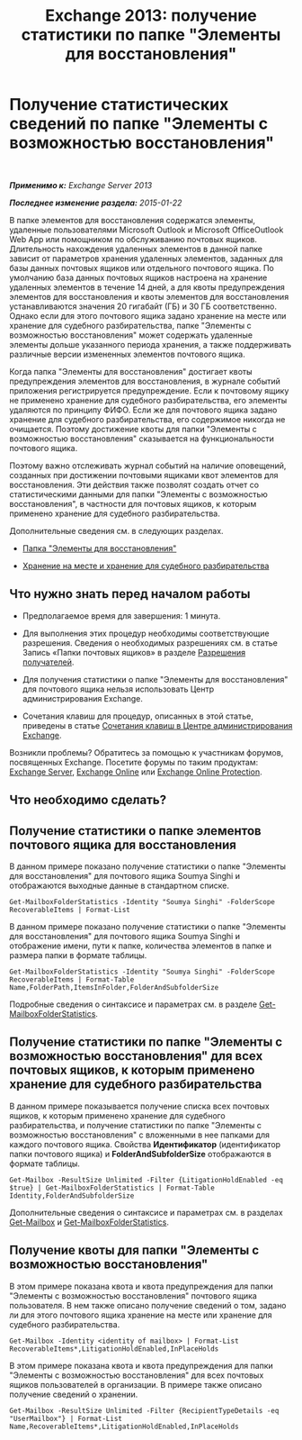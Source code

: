 ﻿---
title: 'Exchange 2013: получение статистики по папке "Элементы для восстановления"'
TOCTitle: Получение статистических сведений по папке "Элементы с возможностью восстановления"
ms:assetid: dee77958-ee87-4908-85e4-ad053bacd8b0
ms:mtpsurl: https://technet.microsoft.com/ru-ru/library/Ff714343(v=EXCHG.150)
ms:contentKeyID: 52061274
ms.date: 04/30/2018
mtps_version: v=EXCHG.150
ms.translationtype: HT
---

# Получение статистических сведений по папке \"Элементы с возможностью восстановления\"

 

_**Применимо к:** Exchange Server 2013_

_**Последнее изменение раздела:** 2015-01-22_

В папке элементов для восстановления содержатся элементы, удаленные пользователями Microsoft Outlook и Microsoft OfficeOutlook Web App или помощником по обслуживанию почтовых ящиков. Длительность нахождения удаленных элементов в данной папке зависит от параметров хранения удаленных элементов, заданных для базы данных почтовых ящиков или отдельного почтового ящика. По умолчанию база данных почтовых ящиков настроена на хранение удаленных элементов в течение 14 дней, а для квоты предупреждения элементов для восстановления и квоты элементов для восстановления устанавливаются значения 20 гигабайт (ГБ) и 30 ГБ соответственно. Однако если для этого почтового ящика задано хранение на месте или хранение для судебного разбирательства, папке "Элементы с возможностью восстановления" может содержать удаленные элементы дольше указанного периода хранения, а также поддерживать различные версии измененных элементов почтового ящика.

Когда папка "Элементы для восстановления" достигает квоты предупреждения элементов для восстановления, в журнале событий приложения регистрируется предупреждение. Если к почтовому ящику не применено хранение для судебного разбирательства, его элементы удаляются по принципу ФИФО. Если же для почтового ящика задано хранение для судебного разбирательства, его содержимое никогда не очищается. Поэтому достижение квоты для папки "Элементы с возможностью восстановления" сказывается на функциональности почтового ящика.

Поэтому важно отслеживать журнал событий на наличие оповещений, созданных при достижении почтовыми ящиками квот элементов для восстановления. Эти действия также позволят создать отчет со статистическими данными для папки "Элементы с возможностью восстановления", в частности для почтовых ящиков, к которым применено хранение для судебного разбирательства.

Дополнительные сведения см. в следующих разделах.

  - [Папка "Элементы для восстановления"](recoverable-items-folder-exchange-2013-help.md)

  - [Хранение на месте и хранение для судебного разбирательства](in-place-hold-and-litigation-hold-exchange-2013-help.md)

## Что нужно знать перед началом работы

  - Предполагаемое время для завершения: 1 минута.

  - Для выполнения этих процедур необходимы соответствующие разрешения. Сведения о необходимых разрешениях см. в статье Запись «Папки почтовых ящиков» в разделе [Разрешения получателей](recipients-permissions-exchange-2013-help.md).

  - Для получения статистики о папке "Элементы для восстановления" для почтового ящика нельзя использовать Центр администрирования Exchange.

  - Сочетания клавиш для процедур, описанных в этой статье, приведены в статье [Сочетания клавиш в Центре администрирования Exchange](keyboard-shortcuts-in-the-exchange-admin-center-exchange-online-protection-help.md).

Возникли проблемы? Обратитесь за помощью к участникам форумов, посвященных Exchange. Посетите форумы по таким продуктам: [Exchange Server](https://go.microsoft.com/fwlink/p/?linkid=60612), [Exchange Online](https://go.microsoft.com/fwlink/p/?linkid=267542) или [Exchange Online Protection](https://go.microsoft.com/fwlink/p/?linkid=285351).

## Что необходимо сделать?

## Получение статистики о папке элементов почтового ящика для восстановления

В данном примере показано получение статистики о папке "Элементы для восстановления" для почтового ящика Soumya Singhi и отображаются выходные данные в стандартном списке.

    Get-MailboxFolderStatistics -Identity "Soumya Singhi" -FolderScope RecoverableItems | Format-List

В данном примере показано получение статистики о папке "Элементы для восстановления" для почтового ящика Soumya Singhi и отображение имени, пути к папке, количества элементов в папке и размера папки в формате таблицы.

    Get-MailboxFolderStatistics -Identity "Soumya Singhi" -FolderScope RecoverableItems | Format-Table Name,FolderPath,ItemsInFolder,FolderAndSubfolderSize

Подробные сведения о синтаксисе и параметрах см. в разделе [Get-MailboxFolderStatistics](https://technet.microsoft.com/ru-ru/library/aa996762\(v=exchg.150\)).

## Получение статистики по папке "Элементы с возможностью восстановления" для всех почтовых ящиков, к которым применено хранение для судебного разбирательства

В данном примере показывается получение списка всех почтовых ящиков, к которым применено хранение для судебного разбирательства, и получение статистики по папке "Элементы с возможностью восстановления" с вложенными в нее папками для каждого почтового ящика. Свойства **Идентификатор** (идентификатор папки почтового ящика) и **FolderAndSubfolderSize** отображаются в формате таблицы.

    Get-Mailbox -ResultSize Unlimited -Filter {LitigationHoldEnabled -eq $true} | Get-MailboxFolderStatistics | Format-Table Identity,FolderAndSubfolderSize

Дополнительные сведения о синтаксисе и параметрах см. в разделах [Get-Mailbox](https://technet.microsoft.com/ru-ru/library/bb123685\(v=exchg.150\)) и [Get-MailboxFolderStatistics](https://technet.microsoft.com/ru-ru/library/aa996762\(v=exchg.150\)).

## Получение квоты для папки "Элементы с возможностью восстановления"

В этом примере показана квота и квота предупреждения для папки "Элементы с возможностью восстановления" почтового ящика пользователя. В нем также описано получение сведений о том, задано ли для этого почтового ящика хранение на месте или хранение для судебного разбирательства.

    Get-Mailbox -Identity <identity of mailbox> | Format-List RecoverableItems*,LitigationHoldEnabled,InPlaceHolds

В этом примере показана квота и квота предупреждения для папки "Элементы с возможностью восстановления" для всех почтовых ящиков пользователей в организации. В примере также описано получение сведений о хранении.

    Get-Mailbox -ResultSize Unlimited -Filter {RecipientTypeDetails -eq "UserMailbox"} | Format-List Name,RecoverableItems*,LitigationHoldEnabled,InPlaceHolds

